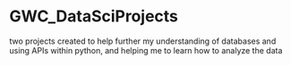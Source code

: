 # GWC_DataSciProjects
two projects created to help further my understanding of databases and using APIs within python, and helping me to learn how  to analyze the data
